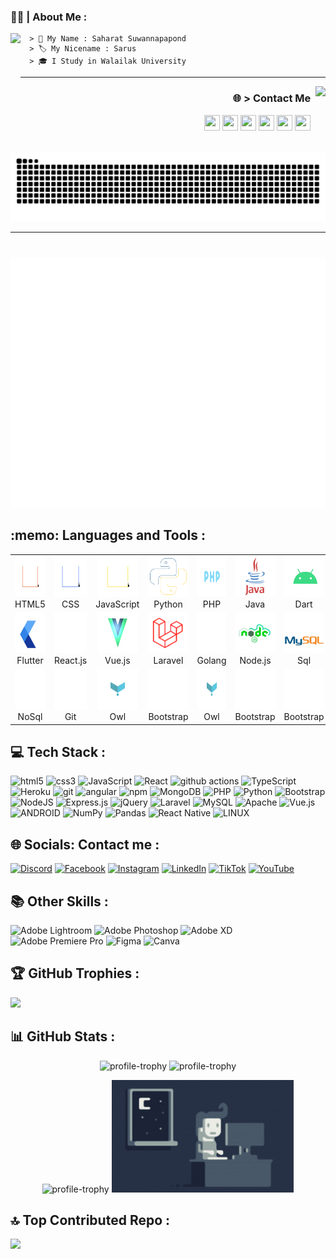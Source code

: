 ### 🧑‍💼 | About Me :

<img align="left" height="106" src="https://cdn.cloudflare.steamstatic.com/steamcommunity/public/images/items/1505620/f165be671b026f0ff93d2e669dba519cd0e75c16.gif"  />

<div align="left">

	  > 👤 My Name : Saharat Suwannapapond
 	  > 🏷️ My Nicename : Sarus
  	  > 🎓 I Study in Walailak University

</div>

<hr>

<img align="right" height="106" src="https://community.akamai.steamstatic.com/economy/image/i0CoZ81Ui0m-9KwlBY1L_18myuGuq1wfhWSIYhY_9XEDYOMNRBsMoGuuOgceXob50kaxV_PHjMO1MHaEqgcnrd6luAmoGB-kzc6yrnUN6_b6OPE-dvLHVzCRlbkutuU4Tn3mlEV04G6DmN-tc2XAN1AkSsNyoQ/?allow_animated=1"  />

<h3 align="right"> 🌐 > Contact Me &nbsp;</h3>
<div align="right"> 
<a href="https://fb.com/saharat suwannapapond" target="blank"><img align="center" src="https://upload.wikimedia.org/wikipedia/commons/6/6c/Facebook_Logo_2023.png" height="25" width="25" /></a>
<a href="https://instagram.com/qsqs" target="blank"><img align="center" src="https://upload.wikimedia.org/wikipedia/commons/thumb/a/a5/Instagram_icon.png/2048px-Instagram_icon.png"  height="25" width="25" /></a>
<a href="https://x.com/qsqs" target="blank"><img align="center" src="https://freepnglogo.com/images/all_img/1691832581twitter-x-icon-png.png"  height="25" width="25" /></a>
<a href="https://gmail.com/qsqs" target="blank"><img align="center" src="https://mailmeteor.com/logos/assets/PNG/Gmail_Logo_512px.png"  height="25" width="25" /></a>
<a href="https://linkedin.com/in/ssss" target="blank"><img align="center" src="https://upload.wikimedia.org/wikipedia/commons/thumb/c/ca/LinkedIn_logo_initials.png/600px-LinkedIn_logo_initials.png" height="25" width="25" /></a>
<a href="https://discord.gg/sss" target="blank"><img align="center" src="https://static.vecteezy.com/system/resources/previews/023/741/147/original/discord-logo-icon-social-media-icon-free-png.png"  height="25" width="25" /></a>
	&nbsp;
</div> 

<br>
<br>

<picture>
  <source
    media="(prefers-color-scheme: dark)"
    srcset="svg/snake/snake-dark.svg"
  />
  <source
    media="(prefers-color-scheme: light)"
    srcset="svg/snake/snake-light.svg"
  />
  <img
    alt="github contribution grid snake animation"
    src="svg/snake/snake-animation.svg"
  />
</picture>

<hr>

###

<div align="center"><br>
 <a href="https://github.com/Sarus1997/Sarus1997/blame/main/hello.svg"><img src="svg/hello/hello.svg" width="800" height="400" alt="Click to see the source"></a><br>
</div>

###

<h2>:memo: Languages and Tools :</h2>

<table>
   <tr>
	<td align="center" width="96"><a href="https://www.w3schools.com/html/"><img src="icon/html-icon.svg" alt="icon" width="65" height="65" /></a>
	       <br>HTML5
	</td>
	<td align="center" width="96"><a href="https://www.w3schools.com/css/"><img src="icon/css-icon.svg" alt="icon" width="65" height="65" /></a>
	       <br>CSS
	</td>
	<td align="center" width="96"><a href="https://www.w3schools.com/js/"><img src="icon/js-icon.svg" alt="icon" width="65" height="65" /></a>
	       <br>JavaScript
	</td>
	<td align="center" width="96"><a href="https://www.python.org/"><img src="icon/python-icon.svg" alt="icon" width="65" height="65" /></a>
	       <br>Python
	</td>
	<td align="center" width="96"><a href="https://www.w3schools.com/php/"><img src="icon/php1.gif" alt="icon" width="65" height="65" /></a>
	       <br>PHP
	</td>
	<td align="center" width="96"><a href="https://www.java.com/en/"><img src="icon/java1.gif" alt="icon" width="65" height="65" /></a>
	       <br>Java
	</td>
	<td align="center" width="96"><a href="https://dart.dev/"><img src="icon/dart_android.gif" alt="icon" width="65" height="65" /></a>
	       <br>Dart
	</td>
   </tr>

   <tr>
	<td align="center" width="96"><a href="https://flutter.dev/"><img src="icon/flutter.gif" alt="icon" width="65" height="65" /></a>
	       <br>Flutter
	</td>
	<td align="center" width="96"><a href="https://react.dev/"><img src="icon/react.gif" alt="icon" width="65" height="65" /></a>
	       <br>React.js
	</td>
	<td align="center" width="96"><a href="https://vuejs.org/"><img src="icon/vue.gif" alt="icon" width="65" height="65" /></a>
	       <br>Vue.js
	</td>
	<td align="center" width="96"><a href="https://laravel.com/"><img src="icon/laravel.gif" alt="icon" width="65" height="65" /></a>
	       <br>Laravel
	</td>
	<td align="center" width="96"><a href="https://go.dev/"><img src="icon/go.gif" alt="icon" width="65" height="65" /></a>
	       <br>Golang
	</td>
	<td align="center" width="96"><a href="https://nodejs.org/en"><img src="icon/node1.gif" alt="icon" width="65" height="65" /></a>
	       <br>Node.js
	</td>  
	<td align="center" width="96"><a href="https://www.w3schools.com/sql/"><img src="icon/mysql.gif" alt="icon" width="65" height="65" /></a>
	       <br>Sql
	</td>
   </tr>

   <tr>
	<td align="center" width="96"><a href="https://www.mongodb.com/nosql-explained"><img src="icon/mongodb.gif" alt="icon" width="65" height="65" /></a>
		<br>NoSql
	</td>
	<td align="center" width="96"><a href="https://git-scm.com/"/><img src="icon/git.gif" alt="icon" width="65" height="65" /></a>
		<br>Git
	</td>
	<td align="center" width="96"><a href="https://owlcarousel2.github.io/OwlCarousel2/"><img src="icon/owl.gif" alt="icon" width="65" height="65" /></a>
	       <br>Owl
	</td>
	<td align="center" width="96"><a href="https://getbootstrap.com/"><img src="icon/B1.gif" alt="icon" width="65" height="65" /></a>
	       <br>Bootstrap
	 </td>
	<td align="center" width="96"><a href="https://owlcarousel2.github.io/OwlCarousel2/"><img src="icon/owl.gif" alt="icon" width="65" height="65" /></a>
	       <br>Owl
	</td>
	<td align="center" width="96"><a href="https://getbootstrap.com/"><img src="icon/B1.gif" alt="icon" width="65" height="65" /></a>
	       <br>Bootstrap
	</td>
	<td align="center" width="96"><a href="https://getbootstrap.com/"><img src="icon/B1.gif" alt="icon" width="65" height="65" /></a>
	       <br>Bootstrap
	</td>
   </tr>
</table>

<h2>💻 Tech Stack :</h2>

<p>
 <img alt="html5" src="https://img.shields.io/badge/-HTML5-E34F26?style=flat-square&logo=html5&logoColor=white" height="24"/>
 <img alt="css3" src="https://img.shields.io/badge/CSS3-1572B6?style=for-the-badge&logo=css3&logoColor=white" height="24"/>
 <img alt="JavaScript" src="https://img.shields.io/badge/javascript-%23323330.svg?style=for-the-badge&logo=javascript&logoColor=%23F7DF1E" height="24"/>
 <img alt="React" src="https://img.shields.io/badge/-React-45b8d8?style=flat-square&logo=react&logoColor=white" height="24"/>
 <img alt="github actions" src="https://img.shields.io/badge/-Github_Actions-2088FF?style=flat-square&logo=github-actions&logoColor=white" height="24"/>
 <img alt="TypeScript" src="https://img.shields.io/badge/-TypeScript-007ACC?style=flat-square&logo=typescript&logoColor=white" height="24"/>
 <img alt="Heroku" src="https://img.shields.io/badge/-Heroku-430098?style=flat-square&logo=heroku&logoColor=white" height="24"/>
 <img alt="git" src="https://img.shields.io/badge/-Git-F05032?style=flat-square&logo=git&logoColor=white" height="24"/>
 <img alt="angular" src="https://img.shields.io/badge/-Angular-DD0031?style=flat-square&logo=angular&logoColor=white" height="24"/>
 <img alt="npm" src="https://img.shields.io/badge/-NPM-CB3837?style=flat-square&logo=npm&logoColor=white" height="24"/>
 <img alt="MongoDB" src="https://img.shields.io/badge/-MongoDB-13aa52?style=flat-square&logo=mongodb&logoColor=white" height="24"/>
 <img alt="PHP" src="https://img.shields.io/badge/php-%23777BB4.svg?style=for-the-badge&logo=php&logoColor=white" height="24"/>
 <img alt="Python" src="https://img.shields.io/badge/python-3670A0?style=for-the-badge&logo=python&logoColor=ffdd54" height="24"/>
 <img alt="Bootstrap" src="https://img.shields.io/badge/bootstrap-%23563D7C.svg?style=for-the-badge&logo=bootstrap&logoColor=white" height="24"/>
 <img alt="NodeJS" src="https://img.shields.io/badge/node.js-6DA55F?style=for-the-badge&logo=node.js&logoColor=white" height="24"/>
 <img alt="Express.js" src="https://img.shields.io/badge/express.js-%23404d59.svg?style=for-the-badge&logo=express&logoColor=%2361DAFB" height="24"/>
 <img alt="jQuery" src="https://img.shields.io/badge/jquery-%230769AD.svg?style=for-the-badge&logo=jquery&logoColor=white" height="24"/>
 <img alt="Laravel" src="https://img.shields.io/badge/laravel-%23FF2D20.svg?style=for-the-badge&logo=laravel&logoColor=white" height="24"/>
 <img alt="MySQL" src="https://img.shields.io/badge/mysql-%2300f.svg?style=for-the-badge&logo=mysql&logoColor=white" height="24"/>
 <img alt="Apache" src="https://img.shields.io/badge/apache-%23D42029.svg?style=for-the-badge&logo=apache&logoColor=white" height="24"/>
 <img alt="Vue.js" src="https://img.shields.io/badge/vuejs-%2335495e.svg?style=for-the-badge&logo=vuedotjs&logoColor=%234FC08D" height="24"/>
 <img alt="ANDROID" src="https://img.shields.io/badge/android-%2320232a.svg?style=for-the-badge&logo=android&logoColor=%a4c639" height="24"/>
 <img alt="NumPy" src="https://img.shields.io/badge/numpy-%23013243.svg?style=for-the-badge&logo=numpy&logoColor=white" height="24"/>
 <img alt="Pandas" src="https://img.shields.io/badge/pandas-%23150458.svg?style=for-the-badge&logo=pandas&logoColor=white" height="24"/>
 <img alt="React Native" src="https://img.shields.io/badge/react_native-%2320232a.svg?style=for-the-badge&logo=react&logoColor=%2361DAFB" height="24"/>
 <img alt="LINUX" src="https://img.shields.io/badge/Linux-FCC624?style=for-the-badge&logo=linux&logoColor=black" height="24"/>
</p>

<h2>🌐 Socials: Contact me :</h2>

[![Discord](https://img.shields.io/badge/Discord-%237289DA.svg?logo=discord&logoColor=white)](https://discord.gg/#3541)
[![Facebook](https://img.shields.io/badge/Facebook-%231877F2.svg?logo=Facebook&logoColor=white)](https://facebook.com/saharat.suwannapapond.7)
[![Instagram](https://img.shields.io/badge/Instagram-%23E4405F.svg?logo=Instagram&logoColor=white)](https://instagram.com/sr_sarus_/?next=%2Fsr_sarus_%2F)
[![LinkedIn](https://img.shields.io/badge/LinkedIn-%230077B5.svg?logo=linkedin&logoColor=white)](https://linkedin.com/in/saharat-sarus/)
[![TikTok](https://img.shields.io/badge/TikTok-%23000000.svg?logo=TikTok&logoColor=white)](https://tiktok.com/@sarus_ss)
[![YouTube](https://img.shields.io/badge/YouTube-%23FF0000.svg?logo=YouTube&logoColor=white)](https://youtube.com/@sr_sarus)

<h2>📚 Other Skills :</h2>

<p>
 <img alt="Adobe Lightroom" src="https://img.shields.io/badge/Adobe%20Lightroom-31A8FF.svg?style=for-the-badge&logo=Adobe%20Lightroom&logoColor=white" height="24"/>
 <img alt="Adobe Photoshop" src="https://img.shields.io/badge/adobephotoshop-%2331A8FF.svg?style=for-the-badge&logo=adobephotoshop&logoColor=white" height="24"/>
 <img alt="Adobe XD" src="https://img.shields.io/badge/Adobe%20XD-470137?style=for-the-badge&logo=Adobe%20XD&logoColor=#FF61F6" height="24"/>
 <img alt="Adobe Premiere Pro" src="https://img.shields.io/badge/Adobe%20Premiere%20Pro-9999FF.svg?style=for-the-badge&logo=Adobe%20Premiere%20Pro&logoColor=white" height="24"/>
 <img alt="Figma" src="https://img.shields.io/badge/figma-%23F24E1E.svg?style=for-the-badge&logo=figma&logoColor=white" height="24"/>
 <img alt="Canva" src="https://img.shields.io/badge/Canva-%2300C4CC.svg?style=for-the-badge&logo=Canva&logoColor=white" height="24"/>
</p>

<h2>🏆 GitHub Trophies :</h2>

![](https://github-profile-trophy.vercel.app/?username=sarus1997&theme=radical&no-frame=false&no-bg=false&margin-w=4)

<h2>📊 GitHub Stats :</h2>
<p align="center">
  <img height="180em" src="https://github-readme-stats.vercel.app/api?username=sarus1997&theme=dark&hide_border=false&include_all_commits=true&count_private=true" alt="profile-trophy"/>
  <img height="180em" src="https://github-readme-stats.vercel.app/api/top-langs/?username=sarus1997&theme=dark&hide_border=false&include_all_commits=true&count_private=true&layout=compact" alt="profile-trophy"/>
</p>

<p align="center">
  <img height="180em" src="https://github-readme-streak-stats.herokuapp.com/?user=sarus1997&theme=dark&hide_border=false" alt="profile-trophy"/>
  <img height="180em" alt="Night Coding" src="https://raw.githubusercontent.com/AVS1508/AVS1508/master/assets/Night-Coding.gif"/>
</p>

<h2>🔝 Top Contributed Repo :</h2>

![](https://github-contributor-stats.vercel.app/api?username=sarus1997&limit=5&theme=radical&combine_all_yearly_contributions=true)



